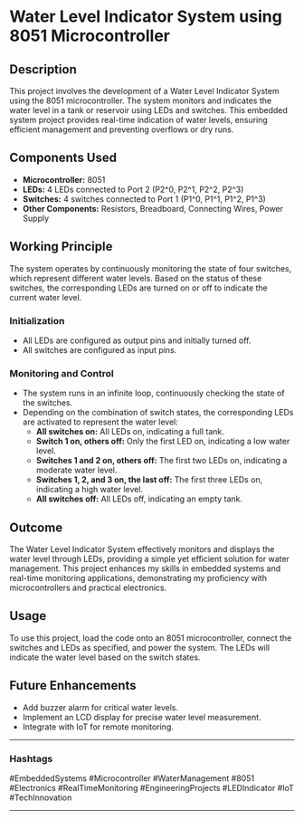 
# Water Level Indicator System using 8051 Microcontroller

## Description

This project involves the development of a Water Level Indicator System using the 8051 microcontroller. The system monitors and indicates the water level in a tank or reservoir using LEDs and switches. This embedded system project provides real-time indication of water levels, ensuring efficient management and preventing overflows or dry runs.

## Components Used

- **Microcontroller:** 8051
- **LEDs:** 4 LEDs connected to Port 2 (P2^0, P2^1, P2^2, P2^3)
- **Switches:** 4 switches connected to Port 1 (P1^0, P1^1, P1^2, P1^3)
- **Other Components:** Resistors, Breadboard, Connecting Wires, Power Supply

## Working Principle

The system operates by continuously monitoring the state of four switches, which represent different water levels. Based on the status of these switches, the corresponding LEDs are turned on or off to indicate the current water level.

### Initialization

- All LEDs are configured as output pins and initially turned off.
- All switches are configured as input pins.

### Monitoring and Control

- The system runs in an infinite loop, continuously checking the state of the switches.
- Depending on the combination of switch states, the corresponding LEDs are activated to represent the water level:
  - **All switches on:** All LEDs on, indicating a full tank.
  - **Switch 1 on, others off:** Only the first LED on, indicating a low water level.
  - **Switches 1 and 2 on, others off:** The first two LEDs on, indicating a moderate water level.
  - **Switches 1, 2, and 3 on, the last off:** The first three LEDs on, indicating a high water level.
  - **All switches off:** All LEDs off, indicating an empty tank.

## Outcome

The Water Level Indicator System effectively monitors and displays the water level through LEDs, providing a simple yet efficient solution for water management. This project enhances my skills in embedded systems and real-time monitoring applications, demonstrating my proficiency with microcontrollers and practical electronics.



## Usage

To use this project, load the code onto an 8051 microcontroller, connect the switches and LEDs as specified, and power the system. The LEDs will indicate the water level based on the switch states.

## Future Enhancements

- Add buzzer alarm for critical water levels.
- Implement an LCD display for precise water level measurement.
- Integrate with IoT for remote monitoring.



---

### Hashtags

#EmbeddedSystems #Microcontroller #WaterManagement #8051 #Electronics #RealTimeMonitoring #EngineeringProjects #LEDIndicator #IoT #TechInnovation

---

